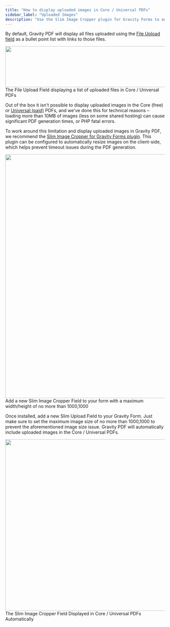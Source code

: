 ```yaml
---
title: "How to display uploaded images in Core / Universal PDFs"
sidebar_label: "Uploaded Images"
description: "Use the Slim Image Cropper plugin for Gravity Forms to automatically included uploaded images in Core / Universal PDFs generated using Gravity PDF."
---
```


By default, Gravity PDF will display all files uploaded using the [File Upload field](https://docs.gravityforms.com/file-upload/) as a bullet point list with links to those files. 

<img src="https://resources.gravitypdf.com/uploads/2018/08/file-upload-field-default.png" alt="" width="916" height="129" class="size-full wp-image-23870" /> The File Upload Field displaying a list of uploaded files in Core / Universal PDFs

Out of the box it isn't possible to display uploaded images in the Core (free) or [Universal (paid)](https://gravitypdf.com/template-shop/#universal) PDFs, and we've done this for technical reasons – loading more than 10MB of images (less on some shared hosting) can cause significant PDF generation times, or PHP fatal errors. 

To work around this limitation and display uploaded images in Gravity PDF, we recommend the [Slim Image Cropper for Gravity Forms plugin](https://codecanyon.net/item/slim-image-cropper-for-gravity-forms/19606752). This plugin can be configured to automatically resize images on the client-side, which helps prevent timeout issues during the PDF generation. 

<img src="https://resources.gravitypdf.com/uploads/2018/08/slim-image-field.png" alt="" width="507" height="769" class="size-full wp-image-23873" /> Add a new Slim Image Cropper Field to your form with a maximum width/height of no more than 1000,1000

Once installed, add a new Slim Upload Field to your Gravity Form. Just make sure to set the maximum image size of no more than 1000,1000 to prevent the aforementioned image size issue. Gravity PDF will automatically include uploaded images in the Core / Universal PDFs. 

<img src="https://resources.gravitypdf.com/uploads/2018/08/slim-field-pdf.png" alt="" width="911" height="541" class="size-full wp-image-23872" /> The Slim Image Cropper Field Displayed in Core / Universal PDFs Automatically
